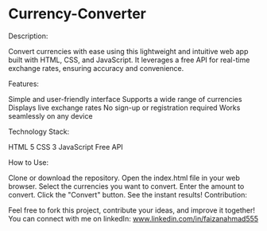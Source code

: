 # Currency-Converter
Description:

Convert currencies with ease using this lightweight and intuitive web app built with HTML, CSS, and JavaScript. It leverages a free API for real-time exchange rates, ensuring accuracy and convenience.

Features:

Simple and user-friendly interface
Supports a wide range of currencies
Displays live exchange rates
No sign-up or registration required
Works seamlessly on any device

Technology Stack:

HTML 5
CSS 3
JavaScript 
Free API

How to Use:

Clone or download the repository.
Open the index.html file in your web browser.
Select the currencies you want to convert.
Enter the amount to convert.
Click the "Convert" button.
See the instant results!
Contribution:

Feel free to fork this project, contribute your ideas, and improve it together!
You can connect with me on linkedIn: www.linkedin.com/in/faizanahmad555
